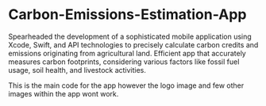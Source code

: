 # Carbon-Emissions-Estimation-App
Spearheaded the development of a sophisticated mobile application using Xcode, Swift, and API technologies to precisely calculate carbon credits and emissions originating from agricultural land. Efficient app that accurately measures carbon footprints, considering various factors like fossil fuel usage, soil health, and livestock activities.

This is the main code for the app however the logo image and few other images within the app wont work. 
